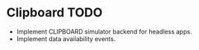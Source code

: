 # Clipboard TODO

* Implement CLIPBOARD simulator backend for headless apps.
* Implement data availability events.